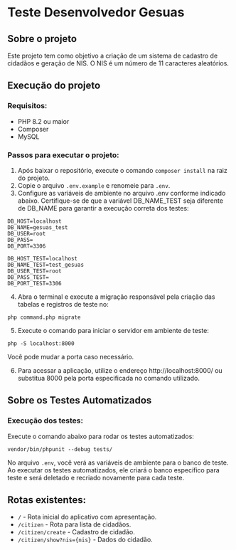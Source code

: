 
# Teste Desenvolvedor Gesuas

## Sobre o projeto
Este projeto tem como objetivo a criação de um sistema de cadastro de cidadãos e geração de NIS. O NIS é um número de 11 caracteres aleatórios.

## Execução do projeto

### Requisitos:
- PHP 8.2 ou maior
- Composer
- MySQL

### Passos para executar o projeto:
1. Após baixar o repositório, execute o comando `composer install` na raiz do projeto.
2. Copie o arquivo `.env.example` e renomeie para `.env`.
3. Configure as variáveis de ambiente no arquivo .env conforme indicado abaixo. Certifique-se de que a variável DB_NAME_TEST seja diferente de DB_NAME para garantir a execução correta dos testes:
```
DB_HOST=localhost
DB_NAME=gesuas_test
DB_USER=root
DB_PASS=
DB_PORT=3306

DB_HOST_TEST=localhost
DB_NAME_TEST=test_gesuas
DB_USER_TEST=root
DB_PASS_TEST=
DB_PORT_TEST=3306
```

4. Abra o terminal e execute a migração responsável pela criação das tabelas e registros de teste no:
```
php command.php migrate
```

5. Execute o comando para iniciar o servidor em ambiente de teste:
```
php -S localhost:8000
```
   Você pode mudar a porta caso necessário.

6. Para acessar a aplicação, utilize o endereço http://localhost:8000/ ou substitua 8000 pela porta especificada no comando utilizado.

## Sobre os Testes Automatizados

### Execução dos testes:
Execute o comando abaixo para rodar os testes automatizados:
```
vendor/bin/phpunit --debug tests/
```

No arquivo `.env`, você verá as variáveis de ambiente para o banco de teste. Ao executar os testes automatizados, ele criará o banco específico para teste e será deletado e recriado novamente para cada teste.

## Rotas existentes:
- `/` - Rota inicial do aplicativo com apresentação.
- `/citizen` - Rota para lista de cidadãos.
- `/citizen/create` - Cadastro de cidadão.
- `/citizen/show?nis={nis}` - Dados do cidadão.
